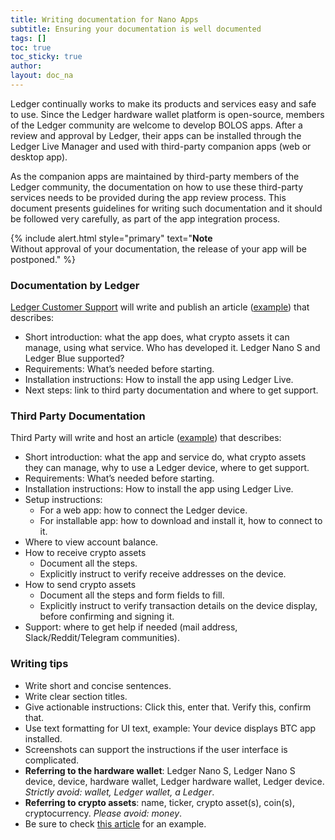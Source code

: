 ```yaml
---
title: Writing documentation for Nano Apps
subtitle: Ensuring your documentation is well documented
tags: []
toc: true
toc_sticky: true
author:
layout: doc_na
---
```



Ledger continually works to make its products and services easy and safe to use. Since the Ledger hardware wallet platform is open-source, members of the Ledger community are welcome to develop BOLOS apps. After a review and approval by Ledger, their apps can be installed through the Ledger Live Manager and used with third-party companion apps (web or desktop app).

As the companion apps are maintained by third-party members of the Ledger community, the documentation on how to use these third-party services needs to be provided during the app review process. This document presents guidelines for writing such documentation and it should be followed very carefully, as part of the app integration process.

{% include alert.html style="primary" text="<b>Note</b><br>Without approval of your documentation, the release of your app will be postponed." %}

### Documentation by Ledger

[Ledger Customer Support](https://support.ledgerwallet.com/hc/en-us) will write and publish an article ([example](https://support.ledgerwallet.com/hc/en-us/articles/360007583514-Ontology-ONT-)) that describes:
- Short introduction: what the app does, what crypto assets it can manage, using what service. Who has developed it. Ledger Nano S and Ledger Blue supported?
- Requirements: What’s needed before starting.
- Installation instructions: How to install the app using Ledger Live.
- Next steps: link to third party documentation and where to get support.

### Third Party Documentation

Third Party will write and host an article ([example](https://medium.com/rise-vision/how-to-use-ledger-nano-with-rise-ef781d2997fc)) that describes:
- Short introduction: what the app and service do, what crypto assets they can manage, why to use a Ledger device, where to get support.
- Requirements: What’s needed before starting.
- Installation instructions: How to install the app using Ledger Live.
- Setup instructions:
    - For a web app: how to connect the Ledger device.
    - For installable app: how to download and install it, how to connect to it.
- Where to view account balance.
- How to receive crypto assets
    - Document all the steps.
    - Explicitly instruct to verify receive addresses on the device.
- How to send crypto assets
    - Document all the steps and form fields to fill.
    - Explicitly instruct to verify transaction details on the device display, before confirming and signing it.
- Support: where to get help if needed (mail address, Slack/Reddit/Telegram communities).

### Writing tips

- Write short and concise sentences.
- Write clear section titles.
- Give actionable instructions: Click this, enter that. Verify this, confirm that.
- Use text formatting for UI text, example: Your device displays BTC app installed.
- Screenshots can support the instructions if the user interface is complicated.
- **Referring to the hardware wallet**: Ledger Nano S, Ledger Nano S device, device, hardware wallet, Ledger hardware wallet, Ledger device.
*Strictly avoid: wallet, Ledger wallet, a Ledger*.
- **Referring to crypto assets**: name, ticker, crypto asset(s), coin(s), cryptocurrency.
*Please avoid: money*.
- Be sure to check [this article](https://medium.com/rise-vision/how-to-use-ledger-nano-with-rise-ef781d2997fc) for an example.
